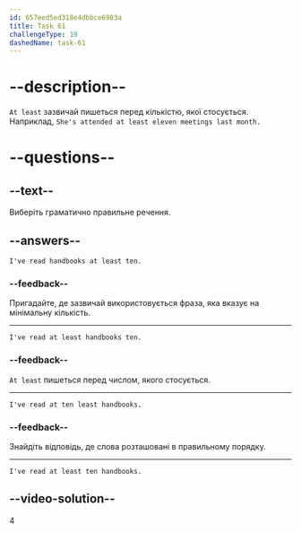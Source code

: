 ```yaml
---
id: 657eed5ed318e4dbbce6903a
title: Task 61
challengeType: 19
dashedName: task-61
---
```


# --description--

`At least` зазвичай пишеться перед кількістю, якої стосується. Наприклад, `She's attended at least eleven meetings last month.`

# --questions--

## --text--

Виберіть граматично правильне речення.

## --answers--

`I've read handbooks at least ten.`

### --feedback--

Пригадайте, де зазвичай використовується фраза, яка вказує на мінімальну кількість.

---

`I've read at least handbooks ten.`

### --feedback--

`At least` пишеться перед числом, якого стосується.

---

`I've read at ten least handbooks.`

### --feedback--

Знайдіть відповідь, де слова розташовані в правильному порядку.

---

`I've read at least ten handbooks.`

## --video-solution--

4
